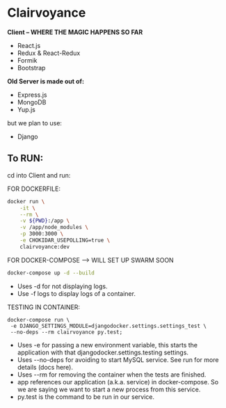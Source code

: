 # Clairvoyance

<b>Client – WHERE THE MAGIC HAPPENS SO FAR</b>

<ul>
  <li>React.js</li>
  <li>Redux & React-Redux</li>
  <li>Formik</li>
  <li>Bootstrap</li>
</ul>

<b>Old Server is made out of:</b>

<ul>
  <li>Express.js</li>
  <li>MongoDB</li>
  <li>Yup.js</li>
</ul>

but we plan to use:

- Django

## To RUN:

cd into Client and run:

FOR DOCKERFILE:

```bash
docker run \
    -it \
    --rm \
    -v ${PWD}:/app \
    -v /app/node_modules \
    -p 3000:3000 \
    -e CHOKIDAR_USEPOLLING=true \
    clairvoyance:dev
```

FOR DOCKER-COMPOSE --> WILL SET UP SWARM SOON

```bash
docker-compose up -d --build
```

- Uses -d for not displaying logs.
- Use -f logs to display logs of a container.

TESTING IN CONTAINER:

```
docker-compose run \
 -e DJANGO_SETTINGS_MODULE=djangodocker.settings.settings_test \
 --no-deps --rm clairvoyance py.test;
```

- Uses -e for passing a new environment variable, this starts the application with that djangodocker.settings.testing settings.
- Uses --no-deps for avoiding to start MySQL service. See run for more details (docs here).
- Uses --rm for removing the container when the tests are finished.
- app references our application (a.k.a. service) in docker-compose. So we are saying we want to start a new process from this service.
- py.test is the command to be run in our service.
